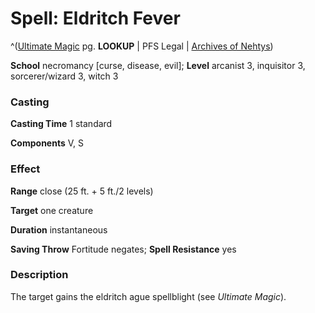 # Spell: Eldritch Fever

^([Ultimate Magic][ss-eldritch-fever] pg. **LOOKUP** | PFS Legal | [Archives of Nehtys][sn-eldritch-fever])

**School** necromancy [curse, disease, evil]; **Level** arcanist 3, inquisitor 3, sorcerer/wizard 3, witch 3

### Casting

**Casting Time** 1 standard  

**Components** V, S

### Effect

**Range** close (25 ft. + 5 ft./2 levels)  

**Target** one creature  

**Duration** instantaneous  

**Saving Throw** Fortitude negates; **Spell Resistance** yes

### Description

The target gains the eldritch ague spellblight (see _Ultimate Magic_).

[ss-eldritch-fever]: http://paizo.com/pathfinderRPG/v57
[sn-eldritch-fever]: http://www.archivesofnethys.com/SpellDisplay.aspx?ItemName=Eldritch%20Fever